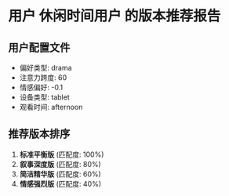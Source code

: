 
# 用户 休闲时间用户 的版本推荐报告

## 用户配置文件
- 偏好类型: drama
- 注意力跨度: 60
- 情感偏好: -0.1
- 设备类型: tablet
- 观看时间: afternoon

## 推荐版本排序
1. **标准平衡版** (匹配度: 100%)
2. **叙事深度版** (匹配度: 80%)
3. **简洁精华版** (匹配度: 60%)
4. **情感强烈版** (匹配度: 40%)
